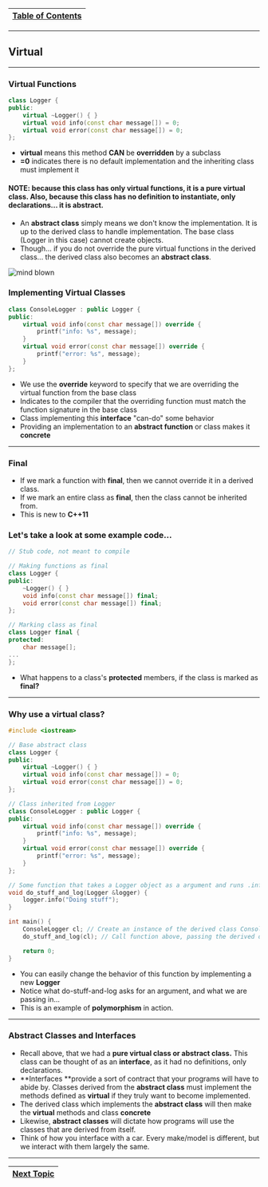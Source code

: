 |[Table of Contents](/00-Table-of-Contents.md)|
|---|

---

## Virtual

---

### Virtual Functions

```cpp
class Logger {
public:
    virtual ~Logger() { }
    virtual void info(const char message[]) = 0;
    virtual void error(const char message[]) = 0;
};
```

* **virtual** means this method **CAN** be **overridden** by a subclass
* **=0** indicates there is no default implementation and the inheriting class must implement it

#### NOTE: because this class has only virtual functions, it is a pure virtual class. Also, because this class has no definition to instantiate, only declarations... it is abstract.

* An **abstract class** simply means we don't know the implementation. It is up to the derived class to handle implementation. The base class \(Logger in this case\) cannot create objects. 
* Though... if you do not override the pure virtual functions in the derived class... the derived class also becomes an **abstract class**. 

![mind blown](https://media.giphy.com/media/xT0xeJpnrWC4XWblEk/giphy.gif)

### Implementing Virtual Classes

```cpp
class ConsoleLogger : public Logger {
public:
    virtual void info(const char message[]) override {
        printf("info: %s", message);
    }
    virtual void error(const char message[]) override {
        printf("error: %s", message);
    }
};
```

* We use the **override** keyword to specify that we are overriding the virtual function from the base class
* Indicates to the compiler that the overriding function must match the function signature in the base class
* Class implementing this **interface** "can-do" some behavior
* Providing an implementation to an **abstract function** or class makes it **concrete**

---

### Final

* If we mark a function with **final**, then we cannot override it in a derived class.
* If we mark an entire class as **final**, then the class cannot be inherited from. 
* This is new to **C++11**

### Let's take a look at some example code...

```cpp
// Stub code, not meant to compile

// Making functions as final
class Logger {
public:
    ~Logger() { }
    void info(const char message[]) final;
    void error(const char message[]) final;
};

// Marking class as final
class Logger final {
protected:
    char message[];
...
};
```

* What happens to a class's **protected** members, if the class is marked as **final?**

---

### Why use a virtual class?

```cpp
#include <iostream>

// Base abstract class
class Logger {
public:
    virtual ~Logger() { }
    virtual void info(const char message[]) = 0;
    virtual void error(const char message[]) = 0;
};

// Class inherited from Logger
class ConsoleLogger : public Logger {
public:
    virtual void info(const char message[]) override {
        printf("info: %s", message);
    }
    virtual void error(const char message[]) override {
        printf("error: %s", message);
    }
};

// Some function that takes a Logger object as a argument and runs .info() from that object
void do_stuff_and_log(Logger &logger) {
    logger.info("Doing stuff");
}

int main() {
    ConsoleLogger cl; // Create an instance of the derived class ConsoleLogger
    do_stuff_and_log(cl); // Call function above, passing the derived object

    return 0;
}
```

* You can easily change the behavior of this function by implementing a new **Logger**
* Notice what do-stuff-and-log asks for an argument, and what we are passing in...
* This is an example of **polymorphism** in action. 

---

### Abstract Classes and Interfaces

* Recall above, that we had a **pure virtual class or abstract class.** This class can be thought of as an **interface**, as it had no definitions, only declarations. 
* **Interfaces **provide a sort of contract that your programs will have to abide by. Classes derived from the **abstract class** must implement the methods defined as **virtual** if they truly want to become implemented. 
* The derived class which implements the **abstract class** will then make the **virtual** methods and class **concrete**
* Likewise, **abstract classes** will dictate how programs will use the classes that are derived from itself.
* Think of how you interface with a car. Every make/model is different, but we interact with them largely the same. 

---

|[Next Topic](/ch03_Object_Oriented_Programming/3.07_object-composition.md)|
|---|
